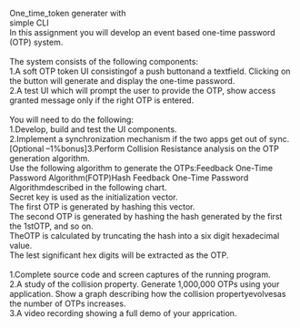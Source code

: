 One_time_token generater with<br>
simple CLI<br>
In this assignment you will develop an event based one-time password (OTP) system. <br><br>
The system consists of the following components:<br>
1.A soft OTP token UI consistingof a push buttonand a textfield. Clicking on the button will generate and display the one-time password.<br>
2.A test UI which will prompt the user to provide the OTP, show access granted message only if the right OTP is entered.<br><br>
You will need to do the following:<br>
1.Develop, build and test the UI components.<br>
2.Implement a synchronization mechanism if the two apps get out of sync.<br>
[Optional –1%bonus]3.Perform Collision Resistance analysis on the OTP generation algorithm.<br>
Use the following algorithm to generate the OTPs:Feedback One-Time Password Algorithm(FOTP)Hash Feedback One-Time Password Algorithmdescribed in the following chart.<br>
Secret key is used as the initialization vector.<br>
The first OTP is generated by hashing this vector.<br>
The second OTP is generated by hashing the hash generated by the first the 1stOTP, and so on.<br>
TheOTP is calculated by  truncating  the  hash  into  a  six  digit hexadecimal value.<br>
The  lest  significant  hex  digits  will  be extracted as the OTP.<br>
<br>
1.Complete source code and screen captures of the running program.<br>
2.A study of the collision property. Generate 1,000,000 OTPs using your application. Show a graph describing how the collision propertyevolvesas the number of OTPs increases.<br>
3.A video recording showing a full demo of your apprication.<br>
